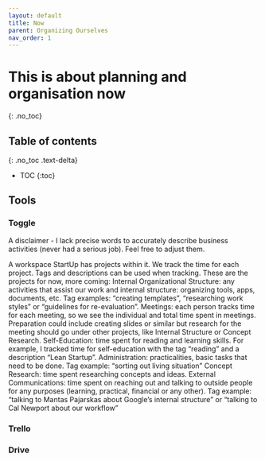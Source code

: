 ```yaml
---
layout: default
title: Now
parent: Organizing Ourselves
nav_order: 1
---
```


# This is about planning and organisation now
{: .no_toc}

## Table of contents
{: .no_toc .text-delta}

- TOC
{:toc}

## Tools

### Toggle
A disclaimer - I lack precise words to accurately describe business activities (never had a serious job). Feel free to adjust them.

A workspace StartUp has projects within it. We track the time for each project. Tags and descriptions can be used when tracking. These are the projects for now, more coming:
Internal Organizational Structure: any activities that assist our work and internal structure: organizing tools, apps, documents, etc. Tag examples: “creating templates”, “researching work styles” or “guidelines for re-evaluation”.
Meetings: each person tracks time for each meeting, so we see the individual and total time spent in meetings. Preparation could include creating slides or similar but research for the meeting should go under other projects, like Internal Structure or Concept Research.
Self-Education: time spent for reading and learning skills. For example, I tracked time for self-education with the tag “reading” and a description “Lean Startup”.
Administration: practicalities, basic tasks that need to be done. Tag example: “sorting out living situation”
Concept Research: time spent researching concepts and ideas.
External Communications: time spent on reaching out and talking to outside people for any purposes (learning, practical, financial or any other). Tag example: “talking to Mantas Pajarskas about Google’s internal structure” or “talking to Cal Newport about our workflow”

### Trello
### Drive

